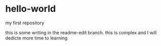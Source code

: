hello-world
===========

my first repository

this is some writing in the readme-edit branch.
this is complex and I will dedicte more time to learning
